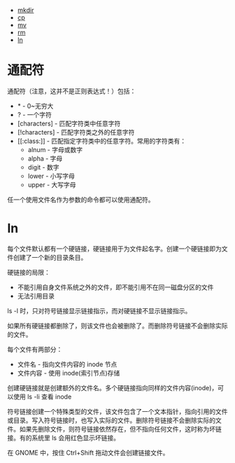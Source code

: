 * [mkdir](/Shell/mkdir.md)
* [cp](/Shell/cp.md)
* [mv](/Shell/mv.md)
* [rm](/Shell/rm.md)
* [ln](/Shell/ln.md)


# 通配符
通配符（注意，这并不是正则表达式！）包括：
* \* - 0~无穷大
* ? - 一个字符
* \[characters] - 匹配字符类中任意字符
* \[!characters] - 匹配字符类之外的任意字符
* \[\[:class:]] - 匹配指定字符类中的任意字符。常用的字符类有：
  * alnum - 字母或数字
  * alpha - 字母
  * digit - 数字
  * lower - 小写字母
  * upper - 大写字母


任一个使用文件名作为参数的命令都可以使用通配符。


# ln
每个文件默认都有一个硬链接，硬链接用于为文件起名字。创建一个硬链接即为文件创建了一个新的目录条目。


硬链接的局限：
* 不能引用自身文件系统之外的文件，即不能引用不在同一磁盘分区的文件
* 无法引用目录


ls -l 时，只对符号链接显示链接指示，而对硬链接不显示链接指示。


如果所有硬链接都删除了，则该文件也会被删除了。而删除符号链接不会删除实际的文件。


每个文件有两部分：
* 文件名 - 指向文件内容的 inode 节点
* 文件内容 - 使用 inode(索引节点)存储


创建硬链接就是创建额外的文件名。多个硬链接指向同样的文件内容(inode)，可以使用 ls -li 查看 inode


符号链接创建一个特殊类型的文件，该文件包含了一个文本指针，指向引用的文件或目录。写入符号链接时，也写入实际的文件。删除符号链接不会删除实际的文件。如果先删除文件，则符号链接依然存在，但不指向任何文件，这时称为坏链接。有的系统里 ls 会用红色显示坏链接。


在 GNOME 中，按住 Ctrl+Shift 拖动文件会创建链接文件。
